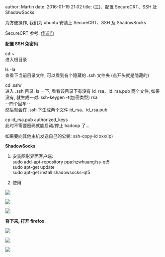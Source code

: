 author: Martin
date: 2016-01-19 21:02
title: (三)、配置 SecureCRT、SSH 及 ShadowSocks

为方便操作, 我们为 ubuntu 安装上 SecureCRT、SSH 及 ShadowSocks

SecureCRT 参考: [传送门](http://www.smallcpp.cn/'%E4%B8%89%E3%80%81securecrt-%E7%9A%84%E5%AE%89%E8%A3%85%E5%92%8C%E4%BD%BF%E7%94%A8'.html)

**配置 SSH 免密码**

cd ~<br>进入根目录

ls -la<br>查看下当前目录文件, 可以看到有个隐藏的 .ssh 文件夹 (点开头就是隐藏的)

cd .ssh/<br>进入 .ssh 目录, ls 一下, 看看该目录下有没有 id_rsa、id_rsa.pub 两个文件, 如果没有, 就生成一对:
ssh-keygen -t(加密类型) rsa<br>--四个回车--<br>然后就会在 .ssh 下生成两个文件 id_rsa、id_rsa.pub

cp id_rsa.pub authorized_keys<br>此时不需要密码就能启动/停止 hadoop 了...

如果要向其他主机发送自己的公钥: ssh-copy-id xxx(ip)

**ShadowSocks**

1. 安装图形界面客户端:<br>sudo add-apt-repository ppa:hzwhuang/ss-qt5<br>sudo apt-get update<br>sudo apt-get install shadowsocks-qt5

2. 使用

![](http://i62.tinypic.com/2wcnwy1.jpg)

![](http://i62.tinypic.com/jjlamt.jpg)

![](http://i58.tinypic.com/10psqyp.jpg)

**将下来, 打开 firefox.**

![](http://i59.tinypic.com/4ift35.jpg)

![](http://i57.tinypic.com/2s6udkp.jpg)

![](http://i60.tinypic.com/33cyi5k.jpg)
